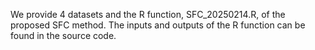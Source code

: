 We provide 4 datasets and the R function, SFC_20250214.R, of the proposed SFC method. The inputs and outputs of the R function can be found in the source code.
